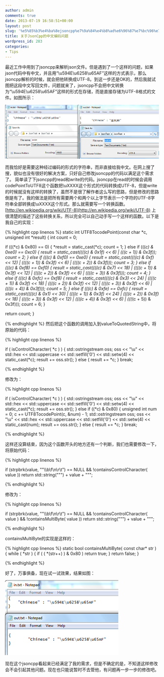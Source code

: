 ```yaml
---
author: admin
comments: true
date: 2013-07-19 16:58:51+00:00
layout: post
slug: '%e5%85%b3%e4%ba%8ejsoncpp%e7%9a%84%e4%b8%ad%e6%96%87%e7%bc%96%e7%a0%81%e9%97%ae%e9%a2%98'
title: 关于JsonCpp的中文编码问题
wordpress_id: 283
categories:
- Tips
---
```


最近工作中用到了jsoncpp来解析json文件。但是遇到了一个这样的问题，如果json代码中有中文，并且用“\u594E\u6258\u65AF”这样的方式表示，那么jsoncpp解析的时候，就会把他转换成UTF-8。到这一步还是OK的，然后我就试图把这段中文写回文件，问题就来了，jsoncpp不会把中文转换为“\u594E\u6258\u65AF”这样的形式在存储，而是直接存储为UTF-8格式的文件。如图所示：

[![20130719231900](/uploads/2013/07/20130719231900.png)](/uploads/2013/07/20130719231900.png)

而我恰好是需要这种经过编码的形式的字符串，而非直接给我中文。在网上搜了搜，貌似也没有很好的解决方案，只好自己修改jsoncpp的代码以满足这个需求了。
简单读了下jsoncpp的read和write的代码。jsoncpp在read的时候会调用codePointToUTF8这个函数把\uXXXX这个形式的代码转换成UTF-8，但是write的时候就没有这样的转换了，虽然不是很了解作者这么写的思路，但是修改的思路倒是有了。我的做法是把所有需要两个和两个以上字节表示一个字符的UTF-8字符串全部转换成\uXXXX这个形式。那么就需要写一个转换函数。[http://en.wikipedia.org/wiki/UTF-8](http://en.wikipedia.org/wiki/UTF-8) 上很清楚的描述了这些转换关系，所以完全可以自己动手写一个这样的函数。以下是我自己的实现：


{% highlight cpp linenos %}
static int UTF8TocodePoint(const char *c, unsigned int *result)
{
int count = 0;

if (((*c) & 0x80) == 0) {
*result = static_cast<unsigned int>(*c);
count = 1;
}
else if (((*c) & 0xe0) == 0xc0) {
*result = static_cast<unsigned int>((((*c) & 0x1f) << 6) | ((*(c + 1)) & 0x3f));
count = 2;
}
else if (((*c) & 0xf0) == 0xe0) {
*result = static_cast<unsigned int>((((*c) & 0xf) << 12) | (((*(c + 1)) & 0x3f) << 6) | (((*(c + 2)) & 0x3f)));
count = 3;
}
else if (((*c) & 0xf8) == 0xf0) {
*result = static_cast<unsigned int>((((*c) & 0x7) << 18) | (((*(c + 1)) & 0x3f) << 12) | (((*(c + 2)) & 0x3f) << 6) | (((*(c + 3)) & 0x3f)));
count = 4;
}
else if (((*c) & 0xfc) == 0xf8) {
*result = static_cast<unsigned int>((((*c) & 0x3) << 24) | (((*(c + 1)) & 0x3f) << 18) | (((*(c + 2)) & 0x3f) << 12) | (((*(c + 3)) & 0x3f) << 6) | (((*(c + 4)) & 0x3f)));
count = 5;
}
else if (((*c) & 0xfe) == 0xfc) {
*result = static_cast<unsigned int>((((*c) & 0x1) << 30) | (((*(c + 1)) & 0x3f) << 24) | (((*(c + 2)) & 0x3f) << 18) | (((*(c + 3)) & 0x3f) << 12) | (((*(c + 4)) & 0x3f) << 6) | (((*(c + 5)) & 0x3f)));
count = 6;
}

return count;
}

 {% endhighlight %}
然后把这个函数的调用加入到valueToQuotedString中，将原始的代码：


{% highlight cpp linenos %}

if ( isControlCharacter( *c ) )
{
std::ostringstream oss;
oss << "\\u" << std::hex << std::uppercase << std::setfill('0') << std::setw(4) << static_cast<int>(*c);
result += oss.str();
}
else
{
result += *c;
}
break;

 {% endhighlight %}

修改为：


{% highlight cpp linenos %}

if ( isControlCharacter( *c ) )
{
std::ostringstream oss;
oss << "\\u" << std::hex << std::uppercase << std::setfill('0') << std::setw(4) << static_cast<int>(*c);
result += oss.str();
}
else if ((*c) & 0x80) {
unsigned int num = 0;
c += UTF8TocodePoint(c, &num) - 1;
std::ostringstream oss;
oss << "\\u" << std::hex << std::uppercase << std::setfill('0') << std::setw(4) << static_cast<int>(num);
result += oss.str();
}
else
{
result += *c;
}
break;

 {% endhighlight %}

这样还没算结束，因为这个函数开头的地方还有一个判断，我们也需要修改一下，将原始代码：


{% highlight cpp linenos %}

if (strpbrk(value, "\"\\\b\f\n\r\t") == NULL && !containsControlCharacter( value ))
return std::string("\"") + value + "\"";

 {% endhighlight %}

修改为：


{% highlight cpp linenos %}

if (strpbrk(value, "\"\\\b\f\n\r\t") == NULL && !containsControlCharacter( value ) && !containsMultiByte( value ))
return std::string("\"") + value + "\"";

 {% endhighlight %}

containsMultiByte的实现是这样的：


{% highlight cpp linenos %}
static bool containsMultiByte( const char* str )
{
while ( *str )
{
if ( ( *(str++) ) & 0x80 )
return true;
}
return false;
}

 {% endhighlight %}

好了，万事俱备，现在试一试效果，结果如图：

[![20130719232025](/uploads/2013/07/20130719232025.png)](/uploads/2013/07/20130719232025.png)

现在这个jsoncpp看起来已经满足了我的需求，但是不确定的是，不知道这样修改会不会引起其他问题。现在也只能说暂时不去管他，有问题再一步一步的修改吧。
